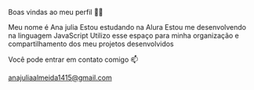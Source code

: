 Boas vindas ao meu perfil 💙💙

Meu nome é Ana julia
    Estou estudando na Alura
    Estou me desenvolvendo na linguagem JavaScript
    Utilizo esse espaço para minha organização e compartilhamento dos meu projetos desenvolvidos

Você pode entrar em contato comigo 📫

anajuliaalmeida1415@gmail.com
